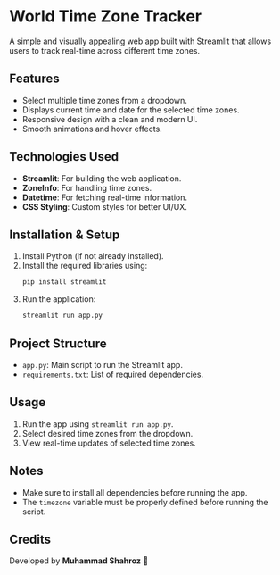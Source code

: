 # World Time Zone Tracker

A simple and visually appealing web app built with Streamlit that allows users to track real-time across different time zones.

## Features
- Select multiple time zones from a dropdown.
- Displays current time and date for the selected time zones.
- Responsive design with a clean and modern UI.
- Smooth animations and hover effects.

## Technologies Used
- **Streamlit**: For building the web application.
- **ZoneInfo**: For handling time zones.
- **Datetime**: For fetching real-time information.
- **CSS Styling**: Custom styles for better UI/UX.

## Installation & Setup
1. Install Python (if not already installed).
2. Install the required libraries using:
   ```bash
   pip install streamlit
   ```
3. Run the application:
   ```bash
   streamlit run app.py
   ```

## Project Structure
- `app.py`: Main script to run the Streamlit app.
- `requirements.txt`: List of required dependencies.

## Usage
1. Run the app using `streamlit run app.py`.
2. Select desired time zones from the dropdown.
3. View real-time updates of selected time zones.

## Notes
- Make sure to install all dependencies before running the app.
- The `timezone` variable must be properly defined before running the script.

## Credits
Developed by **Muhammad Shahroz** 🚀

